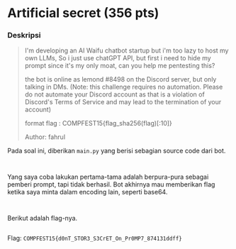 # Artificial secret (356 pts)

### Deskripsi

> I'm developing an AI Waifu chatbot startup but i'm too lazy to host my own LLMs, So i just use chatGPT API, but first i need to hide my prompt since it's my only moat, can you help me pentesting this?
>
> the bot is online as lemond #8498 on the Discord server, but only talking in DMs. (Note: this challenge requires no automation. Please do not automate your Discord account as that is a violation of Discord's Terms of Service and may lead to the termination of your account)
>
> format flag : COMPFEST15{flag\_sha256(flag)\[:10]}
>
> Author: fahrul

Pada soal ini, diberikan `main.py` yang berisi sebagian source code dari bot.

<figure><img src="https://lh7-us.googleusercontent.com/docsz/AD_4nXf0Fu8VCUhv15G202WRRsx1uL_yuODA05kXqhsIid_Xnb6pJpN1Wx66D2uGyhQ_OxhbVImDkQ1g3DKVfjmFvtpEgV7xT6eN12NJYj775Ti3CPwGnjak3Hp-Bsr-42P4wtKM43V84K4GEJ6OOoElYt9jkK7l?key=NvqXZ32fxcgC5n7TP8Sd3w" alt=""><figcaption></figcaption></figure>

<figure><img src="https://lh7-us.googleusercontent.com/docsz/AD_4nXfeUnRR_wUTxjBGrpXfgieXcBrIHQpsCWGCI3y1djEducYIgF2lXWtJIxzfW-_9zfhL86GQaqewA2zY9gW6VSL_pphFc_REuC5gMj7N38QghDSdePldQ275whG0vvrtQgDZ4N70hU0FSgOKlU01ciIuuHiH?key=NvqXZ32fxcgC5n7TP8Sd3w" alt=""><figcaption></figcaption></figure>

Yang saya coba lakukan pertama-tama adalah berpura-pura sebagai pemberi prompt, tapi tidak berhasil. Bot akhirnya mau memberikan flag ketika saya minta dalam encoding lain, seperti base64.

<figure><img src="https://lh7-us.googleusercontent.com/docsz/AD_4nXeu5ys9FqhCC0qoAXu7tVwIAeus7Pp5aGpBgEDIstNm8J2kxOi9AG0LZbz4opYf_nZbPtdUzGnwuKL9ByUfATIUlMcxYfvwitr6cgwJx8ITVe1fN5N-xfhWO0Nvrz9FKkDnNHYh5_eUsDCjnLSeT6lCsIw?key=NvqXZ32fxcgC5n7TP8Sd3w" alt=""><figcaption></figcaption></figure>

<figure><img src="https://lh7-us.googleusercontent.com/docsz/AD_4nXeAPZCrJVlLYWKLcD0HRV0eFiSRpB0wPA8couwE6TzKiuiB63Z9S9oyXKIixVf_6bLTeE8wkupDnyp8wPH6R7_MrXM0Q2m1-01ANoV4NsC_gaIq33meDn3zw55ElUWcwuNVbIg4rKGHfQdZ17hFlOL1O5cQ?key=NvqXZ32fxcgC5n7TP8Sd3w" alt=""><figcaption></figcaption></figure>

Berikut adalah flag-nya.

<figure><img src="https://lh7-us.googleusercontent.com/docsz/AD_4nXcLX9NOecEpNO9q1GN7eWLqwId1Mg5ePgLJ24MB6xe2CPpshsCKAk6iN2DoZtNqbeA4KEuBuizUHdUnSgMA4nux44K8DjS9VUDVKH-cLBqxXZQeoa-oY1VnNmixury_X5eWii4sUEMKjAouzhAA2gzNrx9p?key=NvqXZ32fxcgC5n7TP8Sd3w" alt=""><figcaption></figcaption></figure>

Flag: `COMPFEST15{d0nT_STOR3_S3CrET_On_Pr0MP7_874131ddff}`
